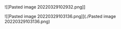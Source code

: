 ![[Pasted image 20220329102932.png]]

![[Pasted image 20220329103136.png]](./Pasted image 20220329103136.png)